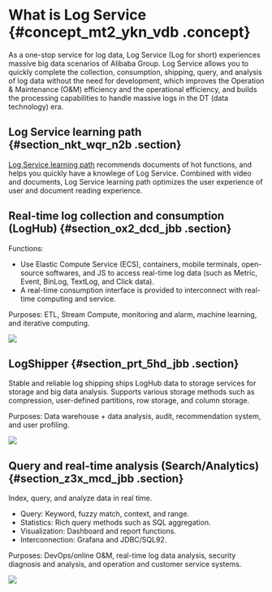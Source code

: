 # What is Log Service {#concept_mt2_ykn_vdb .concept}

As a one-stop service for log data, Log Service \(Log for short\) experiences massive big data scenarios of Alibaba Group. Log Service allows you to quickly complete the collection, consumption, shipping, query, and analysis of log data without the need for development, which improves the Operation & Maintenance \(O&M\) efficiency and the operational efficiency, and builds the processing capabilities to handle massive logs in the DT \(data technology\) era.

## Log Service learning path {#section_nkt_wqr_n2b .section}

[Log Service learning path](https://www.alibabacloud.com/getting-started/learningpath/log) recommends documents of hot functions, and helps you quickly have a knowlege of Log Service. Combined with video and documents, Log Service learning path optimizes the user experience of user and document reading experience.

## Real-time log collection and consumption \(LogHub\) {#section_ox2_dcd_jbb .section}

Functions:

-   Use Elastic Compute Service \(ECS\), containers, mobile terminals, open-source softwares, and JS to access real-time log data \(such as Metric, Event, BinLog, TextLog, and Click data\).
-   A real-time consumption interface is provided to interconnect with real-time computing and service.

Purposes: ETL, Stream Compute, monitoring and alarm, machine learning, and iterative computing.

![](http://static-aliyun-doc.oss-cn-hangzhou.aliyuncs.com/assets/img/13002/15327716822357_en-US.png)

## LogShipper {#section_prt_5hd_jbb .section}

Stable and reliable log shipping ships LogHub data to storage services for storage and big data analysis. Supports various storage methods such as compression, user-defined partitions, row storage, and column storage.

Purposes: Data warehouse + data analysis, audit, recommendation system, and user profiling.

![](http://static-aliyun-doc.oss-cn-hangzhou.aliyuncs.com/assets/img/13002/15327716822363_en-US.png)

## Query and real-time analysis \(Search/Analytics\) {#section_z3x_mcd_jbb .section}

Index, query, and analyze data in real time.

-   Query: Keyword, fuzzy match, context, and range.
-   Statistics: Rich query methods such as SQL aggregation.
-   Visualization: Dashboard and report functions.
-   Interconnection: Grafana and JDBC/SQL92.

Purposes: DevOps/online O&M, real-time log data analysis, security diagnosis and analysis, and operation and customer service systems.

![](http://static-aliyun-doc.oss-cn-hangzhou.aliyuncs.com/assets/img/13002/15327716822364_en-US.png)

